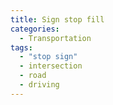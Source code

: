 ```yaml
---
title: Sign stop fill
categories:
  - Transportation
tags:
  - "stop sign"
  - intersection
  - road
  - driving
---
```

